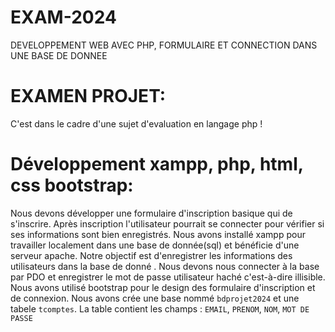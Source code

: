 # EXAM-2024
DEVELOPPEMENT WEB AVEC PHP, FORMULAIRE ET CONNECTION DANS UNE BASE DE DONNEE
# EXAMEN PROJET:
C'est dans le cadre d'une sujet d'evaluation en langage php !

# Développement xampp, php, html, css bootstrap:
Nous devons développer une formulaire d'inscription basique qui de s'inscrire.
Après inscription l'utilisateur pourrait se connecter pour vérifier si ses informations sont bien enregistrés.
Nous avons installé xampp pour travailler localement dans une base de donnée(sql) et bénéficie d'une serveur apache.
Notre objectif est d'enregistrer les informations des utilisateurs dans la base de donné . 
Nous devons nous connecter à la base par PDO et enregistrer le mot de passe utilisateur haché c'est-à-dire illisible.
Nous avons utilisé bootstrap pour le design des formulaire d'inscription et de connexion.
Nous avons crée une base nommé  `bdprojet2024` et une tabele  `tcomptes`.
La table contient les champs : `EMAIL`, `PRENOM`, `NOM`, `MOT DE PASSE`
